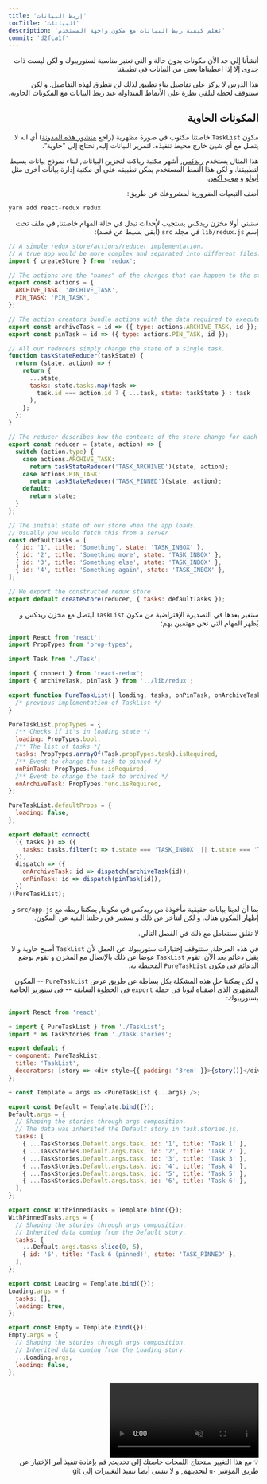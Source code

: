 ```yaml
---
title: 'إربط البيانات'
tocTitle: 'البياتات'
description: 'تعلم كيفية ربط البيانات مع مكون واجهة المستخدم'
commit: 'd2fca1f'
---
```


<div style="direction: rtl">

أنشأنا إلى حد الأن مكونات بدون حالة و التي تعتبر مناسبة لستوريبوك و لكن ليست ذات جدوى إلا إذا اعطيناها بعض من البيانات في تطبيقنا

هذا الدرس لا يركز على تفاصيل بناء تطبيق لذلك لن نتطرق لهذه التفاصيل. و لكن سنتوقف لحظة لنلقي نظرة على الأنماط المتداولة عند ربط البيانات مع المكونات الحاوية.

## المكونات الحاوية

مكون `TaskList` خاصتنا مكتوب في صورة مظهرية (راجع [منشور هذه المدونة](https://medium.com/@dan_abramov/smart-and-dumb-components-7ca2f9a7c7d0)) أي انه لا يتصل مع أي شيئ خارج محيط تنفيذه. لتمرير البيانات إليه, نحتاج إلى "حاوية".

هذا المثال يستخدم [ريدكس](https://redux.js.org/), أشهر مكتبة رياكت لتخزين البيانات, لبناء نموذج بيانات بسيط لتطبيقنا. و لكن هذا النمط المستخدم يمكن تطبيقه على أي مكتبة إدارة بيانات أخرى مثل [أبولو](https://www.apollographql.com/client/) و [موب اكس](https://mobx.js.org/).

أضف التبعيات الضرورية لمشروعك عن طريق:

<div style="direction: ltr">

```bash
yarn add react-redux redux
```

</div>

سنبني أولا مخزن ريدكس يستجيب لأحداث تبدل في حالة المهام خاصتنا, في ملف تحت إسم `lib/redux.js` في مجلد `src` (أٌبقى بسيط عن قصد):

<div style="direction: ltr">

```js:title=src/lib/redux.js
// A simple redux store/actions/reducer implementation.
// A true app would be more complex and separated into different files.
import { createStore } from 'redux';

// The actions are the "names" of the changes that can happen to the store
export const actions = {
  ARCHIVE_TASK: 'ARCHIVE_TASK',
  PIN_TASK: 'PIN_TASK',
};

// The action creators bundle actions with the data required to execute them
export const archiveTask = id => ({ type: actions.ARCHIVE_TASK, id });
export const pinTask = id => ({ type: actions.PIN_TASK, id });

// All our reducers simply change the state of a single task.
function taskStateReducer(taskState) {
  return (state, action) => {
    return {
      ...state,
      tasks: state.tasks.map(task =>
        task.id === action.id ? { ...task, state: taskState } : task
      ),
    };
  };
}

// The reducer describes how the contents of the store change for each action
export const reducer = (state, action) => {
  switch (action.type) {
    case actions.ARCHIVE_TASK:
      return taskStateReducer('TASK_ARCHIVED')(state, action);
    case actions.PIN_TASK:
      return taskStateReducer('TASK_PINNED')(state, action);
    default:
      return state;
  }
};

// The initial state of our store when the app loads.
// Usually you would fetch this from a server
const defaultTasks = [
  { id: '1', title: 'Something', state: 'TASK_INBOX' },
  { id: '2', title: 'Something more', state: 'TASK_INBOX' },
  { id: '3', title: 'Something else', state: 'TASK_INBOX' },
  { id: '4', title: 'Something again', state: 'TASK_INBOX' },
];

// We export the constructed redux store
export default createStore(reducer, { tasks: defaultTasks });
```

</div>

سنغير بعدها في التصديرة الإفتراضية من مكون `TaskList` ليتصل مع مخزن ريدكس و يٌظهر المهام التي نحن مهتمين بهم:

<div style="direction: ltr">

```js:title=src/components/TaskList.js
import React from 'react';
import PropTypes from 'prop-types';

import Task from './Task';

import { connect } from 'react-redux';
import { archiveTask, pinTask } from '../lib/redux';

export function PureTaskList({ loading, tasks, onPinTask, onArchiveTask }) {
  /* previous implementation of TaskList */
}

PureTaskList.propTypes = {
  /** Checks if it's in loading state */
  loading: PropTypes.bool,
  /** The list of tasks */
  tasks: PropTypes.arrayOf(Task.propTypes.task).isRequired,
  /** Event to change the task to pinned */
  onPinTask: PropTypes.func.isRequired,
  /** Event to change the task to archived */
  onArchiveTask: PropTypes.func.isRequired,
};

PureTaskList.defaultProps = {
  loading: false,
};

export default connect(
  ({ tasks }) => ({
    tasks: tasks.filter(t => t.state === 'TASK_INBOX' || t.state === 'TASK_PINNED'),
  }),
  dispatch => ({
    onArchiveTask: id => dispatch(archiveTask(id)),
    onPinTask: id => dispatch(pinTask(id)),
  })
)(PureTaskList);
```

</div>

بما أن لدينا بيانات حقيقية مأخوذة من ريدكس في مكوننا, يمكننا ربطه مع `src/app.js` و إظهار المكون هناك. و لكن لنتأخر عن ذلك و نستمر في رحلتنا البنية عن المكون.

لا تقلق سنتعامل مع ذلك في الفصل التالي.

في هذه المرحلة, ستتوقف إختبارات ستوريبوك عن العمل لأن `TaskList` أصبح حاوية و لا يقبل دعائم بعد الآن. تقوم `TaskList` عوضا عن ذلك بالإتصال مع المخزن و تقوم بوضع الدعائم في مكون `PureTaskList` المحيطة به.

و لكن يمكننا حل هذه المشكلة بكل بساطة عن طريق عرض `PureTaskList` -- المكون المظهري الذي أضفناه لتونا في جملة `export` في الخطوة السابقة -- في ستوريز الخاصة بستوريبوك:

<div style="direction: ltr">

```diff:title=src/components/TaskList.stories.js
import React from 'react';

+ import { PureTaskList } from './TaskList';
import * as TaskStories from './Task.stories';

export default {
+ component: PureTaskList,
  title: 'TaskList',
  decorators: [story => <div style={{ padding: '3rem' }}>{story()}</div>],
};

+ const Template = args => <PureTaskList {...args} />;

export const Default = Template.bind({});
Default.args = {
  // Shaping the stories through args composition.
  // The data was inherited the Default story in task.stories.js.
  tasks: [
    { ...TaskStories.Default.args.task, id: '1', title: 'Task 1' },
    { ...TaskStories.Default.args.task, id: '2', title: 'Task 2' },
    { ...TaskStories.Default.args.task, id: '3', title: 'Task 3' },
    { ...TaskStories.Default.args.task, id: '4', title: 'Task 4' },
    { ...TaskStories.Default.args.task, id: '5', title: 'Task 5' },
    { ...TaskStories.Default.args.task, id: '6', title: 'Task 6' },
  ],
};

export const WithPinnedTasks = Template.bind({});
WithPinnedTasks.args = {
  // Shaping the stories through args composition.
  // Inherited data coming from the Default story.
  tasks: [
    ...Default.args.tasks.slice(0, 5),
    { id: '6', title: 'Task 6 (pinned)', state: 'TASK_PINNED' },
  ],
};

export const Loading = Template.bind({});
Loading.args = {
  tasks: [],
  loading: true,
};

export const Empty = Template.bind({});
Empty.args = {
  // Shaping the stories through args composition.
  // Inherited data coming from the Loading story.
  ...Loading.args,
  loading: false,
};
```

</div>

<video autoPlay muted playsInline loop>
  <source
    src="/intro-to-storybook/finished-tasklist-states-6-0.mp4"
    type="video/mp4"
  />
</video>

<div class="aside">
💡 مع هذا التغيير ستحتاج اللمحات خاصتك إلى تحديث, قم بإعادة تنفيذ أمر الإختبار عن طريق المؤشر <code>-u</code> لتحديثهم, و لا تنسى أيضا تنفيذ التغييرات إلى git

</div>

</div>
